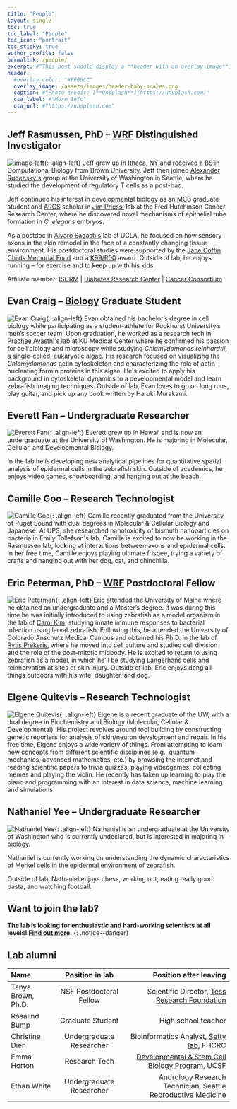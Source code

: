 ```yaml
---
title: "People"
layout: single
toc: true
toc_label: "People"
toc_icon: "portrait"
toc_sticky: true
author_profile: false
permalink: /people/
excerpt: #"This post should display a **header with an overlay image**, if the theme supports it."
header:
  #overlay_color: "#FF00CC"
  overlay_image: /assets/images/header-baby-scales.png
  caption: #"Photo credit: [**Unsplash**](https://unsplash.com)"
  cta_label: #"More Info"
  cta_url: #"https://unsplash.com"
---
```

## Jeff Rasmussen, PhD – [WRF](http://www.wrfseattle.org/) Distinguished Investigator
![image-left](https://www.biology.washington.edu/sites/default/files/styles/portrait/public/JeffRas-Headshot-UWBiol.jpg){: .align-left} Jeff grew up in Ithaca, NY and received a BS in Computational Biology from Brown University. Jeff then joined [Alexander Rudensky's](https://www.mskcc.org/research-areas/labs/alexander-rudensky) group at the University of Washington in Seattle, where he studied the development of regulatory T cells as a post-bac. 

Jeff continued his interest in developmental biology as an [MCB](https://depts.washington.edu/mcb/) graduate student and [ARCS](http://www.seattlearcsfoundation.org/) scholar in [Jim Priess'](http://research.fhcrc.org/priess/en.html) lab at the Fred Hutchinson Cancer Research Center, where he discovered novel mechanisms of epithelial tube formation in *C. elegans* embryos.

As a postdoc in [Alvaro Sagasti's](https://www.mcdb.ucla.edu/Research/Sagasti/Sagasti_lab_home.html) lab at UCLA, he focused on how sensory axons in the skin remodel in the face of a constantly changing tissue environment. His postdoctoral studies were supported by the [Jane Coffin Childs Memorial Fund](http://www.jccfund.org/) and a [K99/R00](https://projectreporter.nih.gov/project_info_description.cfm?aid=9229568&icde=38773434) award. Outside of lab, he enjoys running – for exercise and to keep up with his kids.

Affiliate member: [ISCRM](https://iscrm.uw.edu/) \| [Diabetes Research Center](https://depts.washington.edu/diabetes/) \| [Cancer Consortium](https://www.cancerconsortium.org/en.html)

## Evan Craig – [Biology](https://www.biology.washington.edu/programs/graduate) Graduate Student
![Evan Craig](/assets/images/Evan-web.jpg){: .align-left} Evan obtained his bachelor’s degree in cell biology while participating as a student-athlete for Rockhurst University’s men’s soccer team. Upon graduation, he worked as a research tech in [Prachee Avasthi's](http://www.avasthilab.org/) lab at KU Medical Center where he confirmed his passion for cell biology and microscopy while studying *Chlamydomonas reinhardtii*, a single-celled, eukaryotic algae.  His research focused on visualizing the *Chlamydomonas* actin cytoskeleton and characterizing the role of actin-nucleating formin proteins in this algae. He's excited to apply his background in cytoskeletal dynamics to a developmental model and learn zebrafish imaging techniques. Outside of lab, Evan loves to go on long runs, play guitar, and pick up any book written by Haruki Murakami.
<a href="https://twitter.com/evanwalkercraig"><i class="fab fa-fw fa-twitter-square" aria-hidden="true"></i></a>

## Everett Fan – Undergraduate Researcher
![Everett Fan](/assets/images/Everett-web.jpg){: .align-left} Everett grew up in Hawaii and is now an undergraduate at the University of Washington. He is majoring in Molecular, Cellular, and Developmental Biology. 

In the lab he is developing new analytical pipelines for quantitative spatial analysis of epidermal cells in the zebrafish skin. Outside of academics, he enjoys video games, snowboarding, and hanging out at the beach. 

## Camille Goo – Research Technologist
![Camille Goo](/assets/images/Camille-web.jpg){: .align-left} Camille recently graduated from the University of Puget Sound with dual degrees in Molecular & Cellular Biology and Japanese. At UPS, she researched nanotoxicity of bismuth nanoparticles on bacteria in Emily Tollefson's lab. Camille is excited to now be working in the Rasmussen lab, looking at interactions between axons and epidermal cells. In her free time, Camille enjoys playing ultimate frisbee, trying a variety of crafts and hanging out with her dog, cat, and chinchilla.

## Eric Peterman, PhD – [WRF](http://wrfseattle.org/fellows.php) Postdoctoral Fellow
![Eric Peterman](/assets/images/Eric-web.jpg){: .align-left} Eric attended the University of Maine where he obtained an undergraduate and a Master’s degree. It was during this time he was initially introduced to using zebrafish as a model organism in the lab of [Carol Kim](https://gsbse.umaine.edu/people/carol-kim/), studying innate immune responses to bacterial infection using larval zebrafish. Following this, he attended the University of Colorado Anschutz Medical Campus and obtained his Ph.D. in the lab of [Rytis Prekeris](https://www.prekerislab.com/), where he moved into cell culture and studied cell division and the role of the post-mitotic midbody. He is excited to return to using zebrafish as a model, in which he’ll be studying Langerhans cells and reinnervation at sites of skin injury. Outside of lab, Eric enjoys dong all-things outdoors with his wife, daughter, and dog.
<a href="https://twitter.com/errricpeterman"><i class="fab fa-fw fa-twitter-square" aria-hidden="true"></i></a>

## Elgene Quitevis – Research Technologist
![Elgene Quitevis](/assets/images/Elgene-web.jpg){: .align-left} Elgene is a recent graduate of the UW, with a dual degree in Biochemistry and Biology (Molecular, Cellular & Developmental). His project revolves around tool building by constructing genetic reporters for analysis of skin/neuron development and repair.  In his free time, Elgene enjoys a wide variety of things. From attempting to learn new concepts from different scientific disciplines (e.g., quantum mechanics, advanced mathematics, etc.) by browsing the internet and reading scientific papers to trivia quizzes, playing videogames, collecting memes and playing the violin. He recently has taken up learning to play the piano and programming with an interest in data science, machine learning and simulations.

## Nathaniel Yee – Undergraduate Researcher
![Nathaniel Yee](/assets/images/Nathaniel-web.jpg){: .align-left} Nathaniel is an undergraduate at the University of Washington who is currently undeclared, but is interested in majoring in biology. 

Nathaniel is currently working on understanding the dynamic characteristics of Merkel cells in the epidermal environment of zebrafish.

Outside of lab, Nathaniel enjoys chess, working out, eating really good pasta, and watching football.


## Want to join the lab?
**The lab is looking for enthusiastic and hard-working scientists at all levels! [Find out more](/join/).** 
{: .notice--danger}

## Lab alumni

| Name | Position in lab | Position after leaving |
|:--------|:-------:|--------:|
| Tanya Brown, Ph.D. <a href="https://twitter.com/TanyaLBrown_14"><i class="fab fa-fw fa-twitter-square" aria-hidden="true"></i></a>  | NSF Postdoctoral Fellow | Scientific Director, [Tess Research Foundation](https://www.tessresearch.org/)   |
| Rosalind Bump | Graduate Student | High school teacher |
| Christine Dien <a href="https://twitter.com/christine_dien"><i class="fab fa-fw fa-twitter-square" aria-hidden="true"></i></a> | Undergraduate Researcher | Bioinformatics Analyst, [Setty lab](https://research.fhcrc.org/setty/en.html), FHCRC |
| Emma Horton | Research Tech | [Developmental & Stem Cell Biology Program](https://dscb.ucsf.edu/), UCSF |
| Ethan White   | Undergraduate Researcher |  Andrology Research Technician, Seattle Reproductive Medicine |
